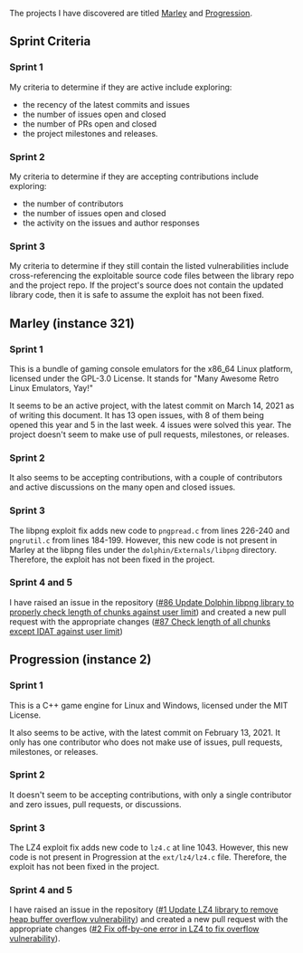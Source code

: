 The projects I have discovered are titled [Marley](https://github.com/beaumanvienna/marley) and [Progression](https://github.com/LiamTyler/Progression).

## Sprint Criteria

### Sprint 1
My criteria to determine if they are active include exploring:
- the recency of the latest commits and issues
- the number of issues open and closed
- the number of PRs open and closed
- the project milestones and releases.

### Sprint 2
My criteria to determine if they are accepting contributions include exploring:
- the number of contributors
- the number of issues open and closed
- the activity on the issues and author responses

### Sprint 3
My criteria to determine if they still contain the listed vulnerabilities include cross-referencing the exploitable source code files between the library repo and the project repo. If the project's source does not contain the updated library code, then it is safe to assume the exploit has not been fixed.

## Marley (instance 321)

### Sprint 1
This is a bundle of gaming console emulators for the x86_64 Linux platform, licensed under the GPL-3.0 License. It stands for 
"Many Awesome Retro Linux Emulators, Yay!"

It seems to be an active project, with the latest commit on March 14, 2021 as of writing this document. It has 13 open issues, with 8 of them being opened this year
and 5 in the last week. 4 issues were solved this year. The project doesn't seem to make use of pull requests, milestones, or releases.

### Sprint 2
It also seems to be accepting contributions, with a couple of contributors and active discussions on the many open and closed issues.

### Sprint 3
The libpng exploit fix adds new code to `pngpread.c` from lines 226-240 and `pngrutil.c` from lines 184-199. However, this new code is not present in Marley at
the libpng files under the `dolphin/Externals/libpng` directory. Therefore, the exploit has not been fixed in the project.

### Sprint 4 and 5
I have raised an issue in the repository ([#86 Update Dolphin libpng library to properly check length of chunks against user limit](https://github.com/beaumanvienna/marley/issues/86)) and created a new pull request with the appropriate changes ([#87 Check length of all chunks except IDAT against user limit](https://github.com/beaumanvienna/marley/pull/87))



## Progression (instance 2)

### Sprint 1
This is a C++ game engine for Linux and Windows, licensed under the MIT License.

It also seems to be active, with the latest commit on February 13, 2021. It only has one contributor who does not make use of issues, pull requests, milestones,
or releases.

### Sprint 2
It doesn't seem to be accepting contributions, with only a single contributor and zero issues, pull requests, or discussions.

### Sprint 3
The LZ4 exploit fix adds new code to `lz4.c` at line 1043. However, this new code is not present in Progression at the `ext/lz4/lz4.c` file. Therefore, the exploit has not been fixed in the project.

### Sprint 4 and 5
I have raised an issue in the repository ([#1 Update LZ4 library to remove heap buffer overflow vulnerability](https://github.com/LiamTyler/Progression/issues/1)) and created a new pull request with the appropriate changes ([#2 Fix off-by-one error in LZ4 to fix overflow vulnerability](https://github.com/LiamTyler/Progression/pull/2)).
